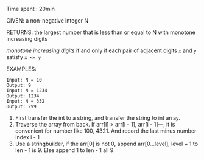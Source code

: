 Time spent : 20min

GIVEN: a non-negative integer N

RETURNS: the largest number that is less than or equal to N with monotone increasing digits

 *monotone increasing digits* if and only if each pair of adjacent digits `x` and `y` satisfy `x <= y`

EXAMPLES:

```
Input: N = 10
Output: 9
Input: N = 1234
Output: 1234
Input: N = 332
Output: 299
```



1. First transfer the int to a string, and transfer the string to int array.
2. Traverse the array from back. If arr[i] > arr[i - 1], arr[i - 1]—, it is convenient for number like 100, 4321. And record the last minus number index i - 1
3. Use a stringbuilder, if the arr[0] is not 0, append arr[0…level], level + 1 to len - 1 is 9. Else append 1 to len - 1 all 9

